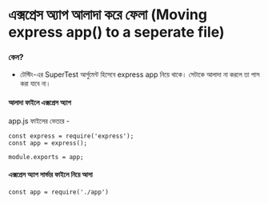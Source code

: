 # এক্সপ্রেস অ্যাপ আলাদা করে ফেলা \(Moving express app\(\) to a seperate file\)

### কেন?

* টেস্টিং-এর SuperTest আর্গুমেন্ট হিসেবে express app নিয়ে থাকে। সেটাকে আলাদা না করলে তা পাস করা যাবে না।

#### আলাদা ফাইলে এক্সপ্রেস অ্যাপ

app.js ফাইলের ভেতরে - 

```text
const express = require('express');
const app = express();

module.exports = app;
```

#### এক্সপ্রেস অ্যাপ সার্ভার ফাইলে নিয়ে আসা

```text
const app = require('./app')
```

